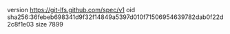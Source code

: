 version https://git-lfs.github.com/spec/v1
oid sha256:36febeb698341d9f32f14849a5397d010f71506954639782dab0f22d2c8f1e03
size 7899
